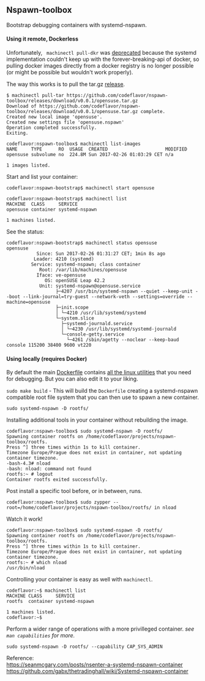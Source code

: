 Nspawn-toolbox
---
Bootstrap debugging containers with systemd-nspawn.  

#### Using it remote, Dockerless


Unfortunately, ` machinectl pull-dkr` was
[deprecated](https://github.com/systemd/systemd/commit/b43d75c378d919900e5c1e82a82e3e17dd3de9f9)
because the systemd implementation couldn't keep up with the
forever-breaking-api of docker, so pulling docker images  directly from a docker
registry is no longer possible (or might be possible but wouldn't work
properly).

The way this works is to pull the tar.gz
[release](https://github.com/codeflavor/nspawn-toolbox/releases).

```
$ machinectl pull-tar https://github.com/codeflavor/nspawn-toolbox/releases/download/v0.0.1/opensuse.tar.gz
Download of https://github.com/codeflavor/nspawn-toolbox/releases/download/v0.0.1/opensuse.tar.gz complete.
Created new local image 'opensuse'.
Created new settings file 'opensuse.nspawn'
Operation completed successfully.
Exiting.

codeflavor:nspawn-toolbox$ machinectl list-images
NAME     TYPE      RO  USAGE  CREATED                     MODIFIED
opensuse subvolume no  224.8M Sun 2017-02-26 01:03:29 CET n/a     

1 images listed.
```
Start and list your container:
```
codeflavor:nspawn-bootstrap$ machinectl start opensuse

codeflavor:nspawn-bootstrap$ machinectl list
MACHINE  CLASS     SERVICE       
opensuse container systemd-nspawn

1 machines listed.
```
See the status:
```
codeflavor:nspawn-bootstrap$ machinectl status opensuse
opensuse
           Since: Sun 2017-02-26 01:31:27 CET; 1min 8s ago
          Leader: 4210 (systemd)
         Service: systemd-nspawn; class container
            Root: /var/lib/machines/opensuse
           Iface: ve-opensuse
              OS: openSUSE Leap 42.2
            Unit: systemd-nspawn@opensuse.service
                  ├─4207 /usr/bin/systemd-nspawn --quiet --keep-unit --boot --link-journal=try-guest --network-veth --settings=override --machine=opensuse
                  ├─init.scope
                  │ └─4210 /usr/lib/systemd/systemd
                  └─system.slice
                    ├─systemd-journald.service
                    │ └─4230 /usr/lib/systemd/systemd-journald
                    └─console-getty.service
                      └─4261 /sbin/agetty --noclear --keep-baud console 115200 38400 9600 vt220
```



#### Using locally (requires Docker)
By default the main [Dockerfile](Dockerfile) contains [all the linux utilities](TOOLBOX.md) that you need
for debugging. But you can also edit it to your liking.

`sudo make build` - This will build the `Dockerfile` creating a systemd-nspawn
compatible root file system that you can then use to spawn a new container.  

`sudo systemd-nspawn -D rootfs/`


Installing additional tools in your container without rebuilding the image.
```
codeflavor:nspawn-toolbox$ sudo systemd-nspawn -D rootfs/
Spawning container rootfs on /home/codeflavor/projects/nspawn-toolbox/rootfs.
Press ^] three times within 1s to kill container.
Timezone Europe/Prague does not exist in container, not updating container timezone.
-bash-4.3# nload
-bash: nload: command not found
rootfs:~ # logout
Container rootfs exited successfully.
```
Post install a specific tool before, or in between, runs.
```
codeflavor:nspawn-toolbox$ sudo zypper --root=/home/codeflavor/projects/nspawn-toolbox/rootfs/ in nload
```

Watch it work!

```
codeflavor:nspawn-toolbox$ sudo systemd-nspawn -D rootfs/
Spawning container rootfs on /home/codeflavor/projects/nspawn-toolbox/rootfs.
Press ^] three times within 1s to kill container.
Timezone Europe/Prague does not exist in container, not updating container timezone.
rootfs:~ # which nload
/usr/bin/nload
```

Controlling your container is easy as well with `machinectl`.

```
codeflavor:~$ machinectl list
MACHINE CLASS     SERVICE       
rootfs  container systemd-nspawn

1 machines listed.
codeflavor:~$
```

Perform a wider range of operations with a more privilleged container.
_see `man capabilities` for more._
```
sudo systemd-nspawn -D rootfs/ --capability CAP_SYS_ADMIN
```


Reference:  
https://seanmcgary.com/posts/nsenter-a-systemd-nspawn-container  
https://github.com/gabx/thetradinghall/wiki/Systemd-nspawn-container  
